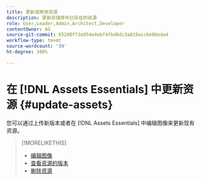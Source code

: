 ```yaml
---
title: 更新或修改资源
description: 更新存储库中已存在的资源
role: User,Leader,Admin,Architect,Developer
contentOwner: AG
source-git-commit: 65200f73a954e4ebf4fbd6dc3a819acc6e0beda4
workflow-type: tm+mt
source-wordcount: '39'
ht-degree: 100%

---
```



# 在 [!DNL Assets Essentials] 中更新资源 {#update-assets}

您可以通过上传新版本或者在 [!DNL Assets Essentials] 中编辑图像来更新现有资源。

<!-- TBD: Discard this article if not too much unique content for it.
Merge the update asset part in manage assets or upload assets.
Edit images article.
Link to versioning once an asset is updated.
-->

>[!MORELIKETHIS]
>
>* [编辑图像](edit-images.md)
>* [查看资源的版本](navigate-view.md#view-versions)
>* [删除资源](manage-organize.md#delete-assets)
